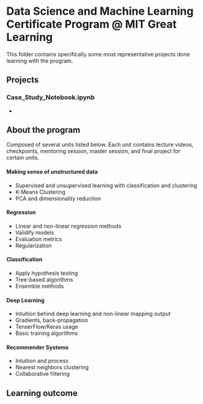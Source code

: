 # Data Science and Machine Learning Certificate Program @ MIT Great Learning

This folder contains specifically some most representative projects done learning with the program.

## Projects

### Case_Study_Notebook.ipynb

- 

## About the program

Composed of several units listed below. Each unit contains lecture videos, checkpoints, mentoring session, master session, and final project for certain units.

#### Making sense of unstructured data
- Supervised and unsupervised learning with classification and clustering
- K-Means Clustering
- PCA and dimensionality reduction

#### Regression
- Linear and non-linear regression methods
- Validify models
- Evaluation metrics
- Regularization

#### Classification
- Apply hypothesis testing
- Tree-based algorithms
- Ensemble methods

#### Deep Learning
- Intuition behind deep learning and non-linear mapping output
- Gradients, back-propagation
- TenserFlow/Keras usage
- Basic training algorithms

#### Recommender Systems
- Intuition and process
- Nearest neighbors clustering
- Collaborative filtering



## Learning outcome
